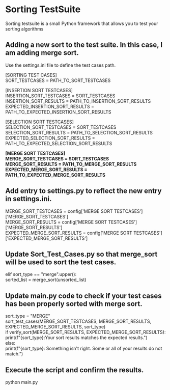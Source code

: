 <body>
  <h1>Sorting TestSuite</h1>

Sorting testsuite is a small Python framework that allows you to test your sorting algorithms <br />

## Adding a new sort to the test suite.  In this case, I am adding merge sort.
Use the settings.ini file to define the test cases path. <br />
 
[SORTING TEST CASES] <br />
SORT_TESTCASES = PATH_TO_SORT_TESTCASES <br />

[INSERTION SORT TESTCASES] <br />
INSERTION_SORT_TESTCASES = SORT_TESTCASES <br />
INSERTION_SORT_RESULTS = PATH_TO_INSERTION_SORT_RESULTS <br />
EXPECTED_INSERTION_SORT_RESULTS = PATH_TO_EXPECTED_INSERTION_SORT_RESULTS <br />

[SELECTION SORT TESTCASES] <br />
SELECTION_SORT_TESTCASES = SORT_TESTCASES <br />
SELECTION_SORT_RESULTS = PATH_TO_SELECTION_SORT_RESULTS <br />
EXPECTED_SELECTION_SORT_RESULTS = PATH_TO_EXPECTED_SELECTION_SORT_RESULTS <br />

<strong>
[MERGE SORT TESTCASES] <br />
MERGE_SORT_TESTCASES = SORT_TESTCASES <br />
MERGE_SORT_RESULTS = PATH_TO_MERGE_SORT_RESULTS <br />
EXPECTED_MERGE_SORT_RESULTS = PATH_TO_EXPECTED_MERGE_SORT_RESULTS<br />
</strong>

## Add entry to settings.py to reflect the new entry in settings.ini.
MERGE_SORT_TESTCASES = config['MERGE SORT TESTCASES']['MERGE_SORT_TESTCASES'] <br />
MERGE_SORT_RESULTS = config['MERGE SORT TESTCASES']['MERGE_SORT_RESULTS'] <br />
EXPECTED_MERGE_SORT_RESULTS = config['MERGE SORT TESTCASES']['EXPECTED_MERGE_SORT_RESULTS'] <br />

## Update Sort_Test_Cases.py so that merge_sort will be used to sort the test cases.
elif sort_type == "merge".upper(): <br />
    sorted_list = merge_sort(unsorted_list)

## Update main.py code to check if your test cases has been properly sorted with merge sort.
sort_type = "MERGE" <br />
sort_test_cases(MERGE_SORT_TESTCASES, MERGE_SORT_RESULTS, EXPECTED_MERGE_SORT_RESULTS, sort_type) <br />
if verify_sort(MERGE_SORT_RESULTS, EXPECTED_MERGE_SORT_RESULTS): <br />
  print(f"{sort_type}:Your sort results matches the expected results.") <br />
else: <br />
  print(f"{sort_type}: Something isn't right. Some or all of your results do not match.")<br />

## Execute the script and confirm the results.
python main.py
</body>

